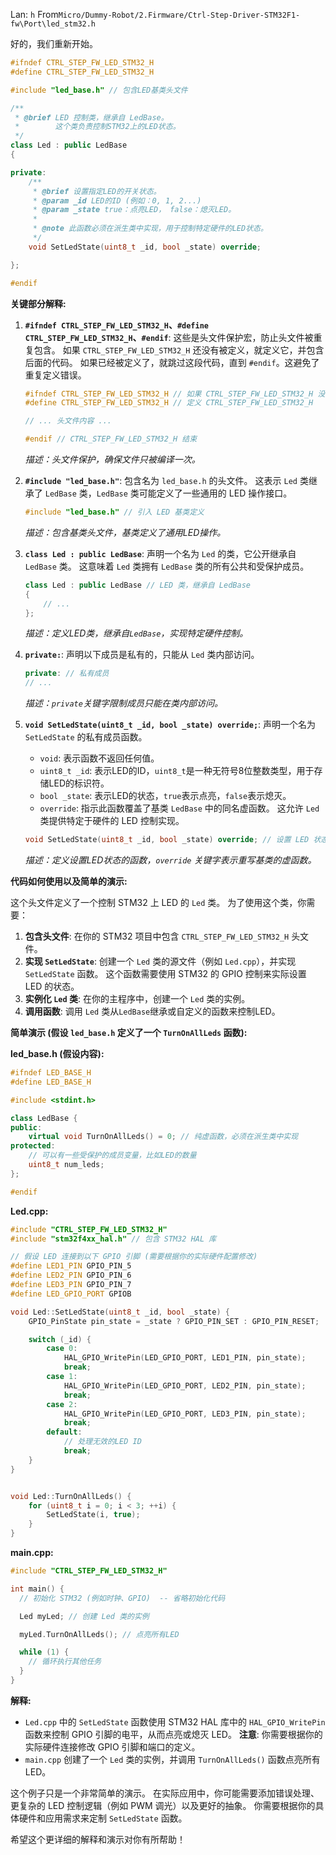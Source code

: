 Lan: `h` From`Micro/Dummy-Robot/2.Firmware/Ctrl-Step-Driver-STM32F1-fw\Port\led_stm32.h`

好的，我们重新开始。

```c++
#ifndef CTRL_STEP_FW_LED_STM32_H
#define CTRL_STEP_FW_LED_STM32_H

#include "led_base.h" // 包含LED基类头文件

/**
 * @brief LED 控制类，继承自 LedBase。
 *        这个类负责控制STM32上的LED状态。
 */
class Led : public LedBase
{

private:
    /**
     * @brief 设置指定LED的开关状态。
     * @param _id LED的ID (例如：0, 1, 2...)
     * @param _state true：点亮LED， false：熄灭LED。
     *
     * @note 此函数必须在派生类中实现，用于控制特定硬件的LED状态。
     */
    void SetLedState(uint8_t _id, bool _state) override;

};

#endif
```

**关键部分解释:**

1.  **`#ifndef CTRL_STEP_FW_LED_STM32_H`、`#define CTRL_STEP_FW_LED_STM32_H`、`#endif`**:  这些是头文件保护宏，防止头文件被重复包含。  如果 `CTRL_STEP_FW_LED_STM32_H` 还没有被定义，就定义它，并包含后面的代码。 如果已经被定义了，就跳过这段代码，直到 `#endif`。这避免了重复定义错误。
    ```c++
    #ifndef CTRL_STEP_FW_LED_STM32_H // 如果 CTRL_STEP_FW_LED_STM32_H 没有定义
    #define CTRL_STEP_FW_LED_STM32_H // 定义 CTRL_STEP_FW_LED_STM32_H

    // ... 头文件内容 ...

    #endif // CTRL_STEP_FW_LED_STM32_H 结束
    ```
    *描述：头文件保护，确保文件只被编译一次。*

2.  **`#include "led_base.h"`**:  包含名为 `led_base.h` 的头文件。  这表示 `Led` 类继承了 `LedBase` 类，`LedBase` 类可能定义了一些通用的 LED 操作接口。

    ```c++
    #include "led_base.h" // 引入 LED 基类定义
    ```
    *描述：包含基类头文件，基类定义了通用LED操作。*

3.  **`class Led : public LedBase`**:  声明一个名为 `Led` 的类，它公开继承自 `LedBase` 类。 这意味着 `Led` 类拥有 `LedBase` 类的所有公共和受保护成员。
    ```c++
    class Led : public LedBase // LED 类，继承自 LedBase
    {
        // ...
    };
    ```
    *描述：定义LED类，继承自`LedBase`，实现特定硬件控制。*

4.  **`private:`**:  声明以下成员是私有的，只能从 `Led` 类内部访问。

    ```c++
    private: // 私有成员
    // ...
    ```
    *描述：`private`关键字限制成员只能在类内部访问。*

5.  **`void SetLedState(uint8_t _id, bool _state) override;`**:  声明一个名为 `SetLedState` 的私有成员函数。
    *   `void`:  表示函数不返回任何值。
    *   `uint8_t _id`:  表示LED的ID，`uint8_t`是一种无符号8位整数类型，用于存储LED的标识符。
    *   `bool _state`:  表示LED的状态，`true`表示点亮，`false`表示熄灭。
    *   `override`:  指示此函数覆盖了基类 `LedBase` 中的同名虚函数。 这允许 `Led` 类提供特定于硬件的 LED 控制实现。
    ```c++
    void SetLedState(uint8_t _id, bool _state) override; // 设置 LED 状态的函数
    ```
    *描述：定义设置LED状态的函数，`override` 关键字表示重写基类的虚函数。*

**代码如何使用以及简单的演示:**

这个头文件定义了一个控制 STM32 上 LED 的 `Led` 类。 为了使用这个类，你需要：

1.  **包含头文件**: 在你的 STM32 项目中包含 `CTRL_STEP_FW_LED_STM32_H` 头文件。
2.  **实现 `SetLedState`**:  创建一个 `Led` 类的源文件（例如 `Led.cpp`），并实现 `SetLedState` 函数。  这个函数需要使用 STM32 的 GPIO 控制来实际设置 LED 的状态。
3.  **实例化 `Led` 类**:  在你的主程序中，创建一个 `Led` 类的实例。
4.  **调用函数**: 调用 `Led` 类从`LedBase`继承或自定义的函数来控制LED。

**简单演示 (假设 `led_base.h` 定义了一个 `TurnOnAllLeds` 函数):**

**led\_base.h (假设内容):**
```c++
#ifndef LED_BASE_H
#define LED_BASE_H

#include <stdint.h>

class LedBase {
public:
    virtual void TurnOnAllLeds() = 0; // 纯虚函数，必须在派生类中实现
protected:
    // 可以有一些受保护的成员变量，比如LED的数量
    uint8_t num_leds;
};

#endif
```

**Led.cpp:**

```c++
#include "CTRL_STEP_FW_LED_STM32_H"
#include "stm32f4xx_hal.h" // 包含 STM32 HAL 库

// 假设 LED 连接到以下 GPIO 引脚 (需要根据你的实际硬件配置修改)
#define LED1_PIN GPIO_PIN_5
#define LED2_PIN GPIO_PIN_6
#define LED3_PIN GPIO_PIN_7
#define LED_GPIO_PORT GPIOB

void Led::SetLedState(uint8_t _id, bool _state) {
    GPIO_PinState pin_state = _state ? GPIO_PIN_SET : GPIO_PIN_RESET;

    switch (_id) {
        case 0:
            HAL_GPIO_WritePin(LED_GPIO_PORT, LED1_PIN, pin_state);
            break;
        case 1:
            HAL_GPIO_WritePin(LED_GPIO_PORT, LED2_PIN, pin_state);
            break;
        case 2:
            HAL_GPIO_WritePin(LED_GPIO_PORT, LED3_PIN, pin_state);
            break;
        default:
            // 处理无效的LED ID
            break;
    }
}


void Led::TurnOnAllLeds() {
    for (uint8_t i = 0; i < 3; ++i) {
        SetLedState(i, true);
    }
}
```

**main.cpp:**

```c++
#include "CTRL_STEP_FW_LED_STM32_H"

int main() {
  // 初始化 STM32 (例如时钟、GPIO)  -- 省略初始化代码

  Led myLed; // 创建 Led 类的实例

  myLed.TurnOnAllLeds(); // 点亮所有LED

  while (1) {
    // 循环执行其他任务
  }
}
```

**解释:**

*   `Led.cpp` 中的 `SetLedState` 函数使用 STM32 HAL 库中的 `HAL_GPIO_WritePin` 函数来控制 GPIO 引脚的电平，从而点亮或熄灭 LED。 **注意**:  你需要根据你的实际硬件连接修改 GPIO 引脚和端口的定义。
*   `main.cpp` 创建了一个 `Led` 类的实例，并调用 `TurnOnAllLeds()` 函数点亮所有 LED。

这个例子只是一个非常简单的演示。 在实际应用中，你可能需要添加错误处理、更复杂的 LED 控制逻辑（例如 PWM 调光）以及更好的抽象。  你需要根据你的具体硬件和应用需求来定制 `SetLedState` 函数。

希望这个更详细的解释和演示对你有所帮助！
